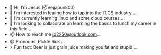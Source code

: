 - 👋 Hi, I’m Jesus  (@Vegapunk00) 
- 👀 I’m interested in learing how to tap into the IT/CS industry  ...
- 🌱 I’m currently learning linux and some cloud courses ...
- 💞️ I’m looking to collaborate on learning the basics to lunch my career in this field...
- 📫 How to reach me jjx2250@outlook.com...
- 😄 Pronouns: Pickle Rick ...
- ⚡ Fun fact: Beer is just grain juice making you fat and stupid ...

<!---
Vegapunk00/Vegapunk00 is a ✨ special ✨ repository because its `README.md` (this file) appears on your GitHub profile.
You can click the Preview link to take a look at your changes.
--->
